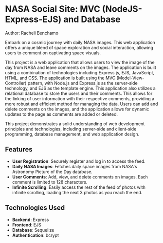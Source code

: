 # NASA Social Site: MVC (NodeJS-Express-EJS) and Database

Author: Racheli Benchamo

Embark on a cosmic journey with daily NASA images. This web application offers a unique blend of space exploration and social interaction, allowing users to comment on captivating space visuals.

This project is a web application that allows users to view the image of the day from NASA and leave comments on the images. The application is built using a combination of technologies including Express.js, EJS, JavaScript, HTML, and CSS. The application is built using the MVC (Model-View-Controller) pattern, with Node.js and Express.js as the server-side technology, and EJS as the template engine. This application also utilizes a relational database to store the users and their comments. This allows for the linking of user information with their respective comments, providing a more robust and efficient method for managing the data. Users can add and delete comments on the images, and the application allows for dynamic updates to the page as comments are added or deleted.

This project demonstrates a solid understanding of web development principles and technologies, including server-side and client-side programming, database management, and web application design.

## Features

- **User Registration**: Securely register and log in to access the feed.
- **Daily NASA Images**: Fetches daily space images from NASA's Astronomy Picture of the Day database.
- **User Comments**: Add, view, and delete comments on images. Each comment is limited to 128 characters.
- **Infinite Scrolling**: Easily access the rest of the feed of photos with infinite scrolling, loading the next 3 photos as you reach the end.

## Technologies Used

- **Backend**: Express
- **Frontend**: EJS
- **Database**: Sequelize
- **Authentication**: bcrypt
